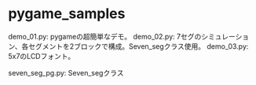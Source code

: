 # pygame_samples

demo_01.py: pygameの超簡単なデモ。
demo_02.py: 7セグのシミュレーション、各セグメントを2ブロックで構成。Seven_segクラス使用。
demo_03.py: 5x7のLCDフォント。

seven_seg_pg.py: Seven_segクラス
